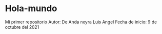 # Hola-mundo
Mi primer repositorio
Autor: De Anda neyra Luis Angel
Fecha de inicio: 9 de octubre del 2021
